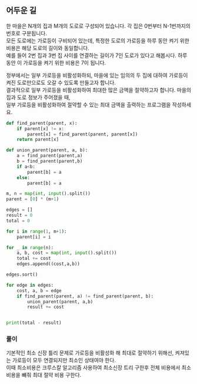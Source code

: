 ## 어두운 길
한 마을은 N개의 집과 M개의 도로로 구성되어 있습니다. 각 집은 0번부터 N-1번까지의 번호로 구분됩니다. <br>
모든 도로에는 가로등이 구비되어 있는데, 특정한 도로의 가로등을 하루 동안 켜기 위한 비용은 해당 도로의 길이와 동일합니다. <br>
예를 들어 2번 집과 3번 집 사이를 연결하는 길이가 7인 도로가 있다고 해봅시다. 하루 동안 이 가로등을 켜기 위한 비용은 7이 됩니다.

정부에서는 일부 가로등을 비활성화하되, 마을에 있는 임의의 두 집에 대하여 가로등이 켜진 도로만으로도 오갈 수 있도록 만들고자 합니다. <br>
결과적으로 일부 가로등을 비활성화하여 최대한 많은 금액을 절약하고자 합니다. 마을의 집과 도로 정보가 주어졌을 때, <br>
일부 가로등을 비활성화하여 절약할 수 있는 최대 금액을 출력하는 프로그램을 작성하세요.


```python
def find_parent(parent, x):
    if parent[x] != x:
        parent[x] = find_parent(parent, parent[x])
    return parent[x]

def union_parent(parent, a, b):
    a = find_parent(parent,a)
    b = find_parent(parent,b)
    if a<b:
        parent[b] = a
    else:
        parent[b] = a

m, n = map(int, input().split())
parent = [0] * (m+1)

edges = []
result = 0
total = 0

for i in range(1, m+1):
    parent[i] = i

for _ in range(n):
    a, b, cost = map(int, input().split())
    total += cost
    edges.append((cost,a,b))

edges.sort()

for edge in edges:
    cost, a, b = edge
    if find_parent(parent, a) != find_parent(parent, b):
        union_parent(parent, a,b)
        result += cost


print(total - result)

```

### 풀이
기본적인 최소 신장 틀리 문제로 가로등을 비활성화 해 최대로 절약하기 위해선, 켜져있는 가로등이 모두 연결되지만 최소인 상태여야 한다. <br>
이때 최소비용은 크루스칼 알고리즘 사용하여 최소신장 트리 구한후 전체 비용에서 최소비용을 뺴줘 최대 절약 비용 구한다.

